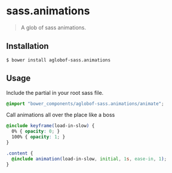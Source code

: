 # sass.animations
> A glob of sass animations.

## Installation

```
$ bower install aglobof-sass.animations
```
 
## Usage
 
Include the partial in your root sass file.

```scss
@import "bower_components/aglobof-sass.animations/animate";
```
 
Call animations all over the place like a boss
 
```scss
@include keyframe(load-in-slow) {
  0% { opacity: 0; }
  100% { opacity: 1; }
}

.content {
  @include animation(load-in-slow, initial, 1s, ease-in, 1);
}
```
